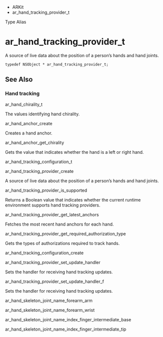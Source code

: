 

- ARKit
-  ar_hand_tracking_provider_t 

Type Alias

# ar_hand_tracking_provider_t

A source of live data about the position of a person’s hands and hand joints.

``` source
typedef NSObject * ar_hand_tracking_provider_t;
```

## See Also

### Hand tracking

ar_hand_chirality_t

The values identifying hand chirality.

ar_hand_anchor_create

Creates a hand anchor.

ar_hand_anchor_get_chirality

Gets the value that indicates whether the hand is a left or right hand.

ar_hand_tracking_configuration_t

ar_hand_tracking_provider_create

A source of live data about the position of a person’s hands and hand joints.

ar_hand_tracking_provider_is_supported

Returns a Boolean value that indicates whether the current runtime environment supports hand tracking providers.

ar_hand_tracking_provider_get_latest_anchors

Fetches the most recent hand anchors for each hand.

ar_hand_tracking_provider_get_required_authorization_type

Gets the types of authorizations required to track hands.

ar_hand_tracking_configuration_create

ar_hand_tracking_provider_set_update_handler

Sets the handler for receiving hand tracking updates.

ar_hand_tracking_provider_set_update_handler_f

Sets the handler for receiving hand tracking updates.

ar_hand_skeleton_joint_name_forearm_arm

ar_hand_skeleton_joint_name_forearm_wrist

ar_hand_skeleton_joint_name_index_finger_intermediate_base

ar_hand_skeleton_joint_name_index_finger_intermediate_tip

